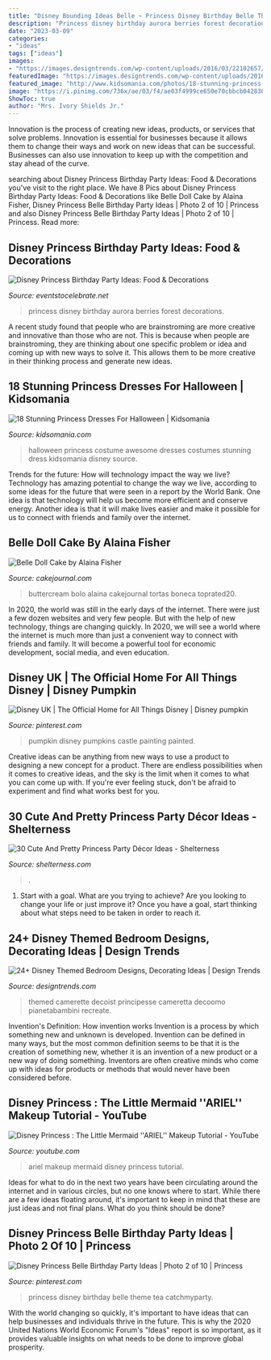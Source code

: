 ```yaml
---
title: "Disney Bounding Ideas Belle ~ Princess Disney Birthday Belle Theme Tea Catchmyparty"
description: "Princess disney birthday aurora berries forest decorations"
date: "2023-03-09"
categories:
- "ideas"
tags: ["ideas"]
images:
- "https://images.designtrends.com/wp-content/uploads/2016/03/22102657/Stunning-Disney-Themed-Bedroom.jpg"
featuredImage: "https://images.designtrends.com/wp-content/uploads/2016/03/22102657/Stunning-Disney-Themed-Bedroom.jpg"
featured_image: "http://www.kidsomania.com/photos/18-stunning-princess-dresses-for-halloween-3.jpg"
image: "https://i.pinimg.com/736x/ae/03/f4/ae03f4999ce650e70cbbcb042836a03f--pumpkin-painting-cinderella-castle.jpg"
ShowToc: true
author: "Mrs. Ivory Shields Jr."
---
```



Innovation is the process of creating new ideas, products, or services that solve problems. Innovation is essential for businesses because it allows them to change their ways and work on new ideas that can be successful. Businesses can also use innovation to keep up with the competition and stay ahead of the curve.

	

		
searching about Disney Princess Birthday Party Ideas: Food &amp; Decorations you've visit to the right place. We have 8 Pics about Disney Princess Birthday Party Ideas: Food &amp; Decorations like Belle Doll Cake by Alaina Fisher, Disney Princess Belle Birthday Party Ideas | Photo 2 of 10 | Princess and also Disney Princess Belle Birthday Party Ideas | Photo 2 of 10 | Princess. Read more:
		
    
## Disney Princess Birthday Party Ideas: Food &amp; Decorations

<img loading=lazy src="https://eventstocelebrate.net/wp-content/uploads/2015/07/Princess-Party-Food-Grey-Stuff-Dip.jpg" onerror="this.onerror=null;this.src='https://tse4.mm.bing.net/th?id=OIP.TjxbctRbdIJij8m1RXr6ugHaLH&amp;pid=15.1';" alt="Disney Princess Birthday Party Ideas: Food &amp; Decorations">

_Source: eventstocelebrate.net_

>princess disney birthday aurora berries forest decorations. 

	

A recent study found that people who are brainstroming are more creative and innovative than those who are not. This is because when people are brainstroming, they are thinking about one specific problem or idea and coming up with new ways to solve it. This allows them to be more creative in their thinking process and generate new ideas.

    
## 18 Stunning Princess Dresses For Halloween | Kidsomania

<img loading=lazy src="http://www.kidsomania.com/photos/18-stunning-princess-dresses-for-halloween-3.jpg" onerror="this.onerror=null;this.src='https://tse1.mm.bing.net/th?id=OIP.87PojJ73YZOTjGn1ttYZ4wHaLG&amp;pid=15.1';" alt="18 Stunning Princess Dresses For Halloween | Kidsomania">

_Source: kidsomania.com_

>halloween princess costume awesome dresses costumes stunning dress kidsomania disney source. 

	

Trends for the future: How will technology impact the way we live?
Technology has amazing potential to change the way we live, according to some ideas for the future that were seen in a report by the World Bank. One idea is that technology will help us become more efficient and conserve energy. Another idea is that it will make lives easier and make it possible for us to connect with friends and family over the internet.

    
## Belle Doll Cake By Alaina Fisher

<img loading=lazy src="https://cakejournal.com/wp-content/uploads/2013/11/Belle-Doll-Cake.jpg" onerror="this.onerror=null;this.src='https://tse2.mm.bing.net/th?id=OIP.kRieGE-ktRNwmQNw-hp4_wHaJ4&amp;pid=15.1';" alt="Belle Doll Cake by Alaina Fisher">

_Source: cakejournal.com_

>buttercream bolo alaina cakejournal tortas boneca toprated20. 

	

In 2020, the world was still in the early days of the internet. There were just a few dozen websites and very few people. But with the help of new technology, things are changing quickly. In 2020, we will see a world where the internet is much more than just a convenient way to connect with friends and family. It will become a powerful tool for economic development, social media, and even education.

    
## Disney UK | The Official Home For All Things Disney | Disney Pumpkin

<img loading=lazy src="https://i.pinimg.com/736x/ae/03/f4/ae03f4999ce650e70cbbcb042836a03f--pumpkin-painting-cinderella-castle.jpg" onerror="this.onerror=null;this.src='https://tse3.mm.bing.net/th?id=OIP.OLbgXxmemaPrPcajCEfVoQHaHa&amp;pid=15.1';" alt="Disney UK | The Official Home for All Things Disney | Disney pumpkin">

_Source: pinterest.com_

>pumpkin disney pumpkins castle painting painted. 

	

Creative ideas can be anything from new ways to use a product to designing a new concept for a product. There are endless possibilities when it comes to creative ideas, and the sky is the limit when it comes to what you can come up with. If you're ever feeling stuck, don't be afraid to experiment and find what works best for you.

    
## 30 Cute And Pretty Princess Party Décor Ideas - Shelterness

<img loading=lazy src="https://i.shelterness.com/2016/10/22-Disney-castle-cake-with-two-princesses.jpg" onerror="this.onerror=null;this.src='https://tse3.mm.bing.net/th?id=OIP.cRMJI4fi89XJ55P463rk2wHaLH&amp;pid=15.1';" alt="30 Cute And Pretty Princess Party Décor Ideas - Shelterness">

_Source: shelterness.com_

>. 

	

1. Start with a goal. What are you trying to achieve? Are you looking to change your life or just improve it? Once you have a goal, start thinking about what steps need to be taken in order to reach it.

    
## 24+ Disney Themed Bedroom Designs, Decorating Ideas | Design Trends

<img loading=lazy src="https://images.designtrends.com/wp-content/uploads/2016/03/22102657/Stunning-Disney-Themed-Bedroom.jpg" onerror="this.onerror=null;this.src='https://tse1.mm.bing.net/th?id=OIP.WnlRt-ngODEE7UnRr68R7wHaE4&amp;pid=15.1';" alt="24+ Disney Themed Bedroom Designs, Decorating Ideas | Design Trends">

_Source: designtrends.com_

>themed camerette decoist principesse cameretta decoomo pianetabambini recreate. 

	

Invention's Definition: How invention works
Invention is a process by which something new and unknown is developed. Invention can be defined in many ways, but the most common definition seems to be that it is the creation of something new, whether it is an invention of a new product or a new way of doing something. Inventors are often creative minds who come up with ideas for products or methods that would never have been considered before.

    
## Disney Princess : The Little Mermaid &#039;&#039;ARIEL&#039;&#039; Makeup Tutorial - YouTube

<img loading=lazy src="https://i.ytimg.com/vi/ITJUk4X8Do0/maxresdefault.jpg" onerror="this.onerror=null;this.src='https://tse3.mm.bing.net/th?id=OIP.ZgcZUOFj_Ti4NFeRx_jn3AHaEK&amp;pid=15.1';" alt="Disney Princess : The Little Mermaid &#039;&#039;ARIEL&#039;&#039; Makeup Tutorial - YouTube">

_Source: youtube.com_

>ariel makeup mermaid disney princess tutorial. 

	

Ideas for what to do in the next two years have been circulating around the internet and in various circles, but no one knows where to start. While there are a few ideas floating around, it's important to keep in mind that these are just ideas and not final plans. What do you think should be done?

    
## Disney Princess Belle Birthday Party Ideas | Photo 2 Of 10 | Princess

<img loading=lazy src="https://i.pinimg.com/originals/2f/ce/c3/2fcec332a50774d594e031d6c9373730.jpg" onerror="this.onerror=null;this.src='https://tse1.mm.bing.net/th?id=OIP.CziWQLSs8QvOoC5-JdYvPgHaJ4&amp;pid=15.1';" alt="Disney Princess Belle Birthday Party Ideas | Photo 2 of 10 | Princess">

_Source: pinterest.com_

>princess disney birthday belle theme tea catchmyparty. 

	

With the world changing so quickly, it's important to have ideas that can help businesses and individuals thrive in the future. This is why the 2020 United Nations World Economic Forum's "Ideas" report is so important, as it provides valuable insights on what needs to be done to improve global prosperity.

